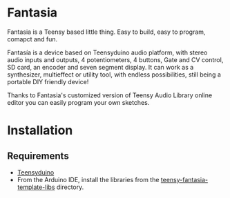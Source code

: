# Fantasia

Fantasia is a Teensy based little thing. Easy to build, easy to program, comapct and fun.

Fantasía is a device based on Teensyduino audio platform, with stereo audio inputs and outputs, 4 potentiometers, 4 buttons, Gate and CV control, SD card, an encoder and seven segment display. It can work as a synthesizer, multieffect or utility tool, with endless possibilities, still being a portable DIY friendly device!

Thanks to Fantasia's customized version of Teensy Audio Library online editor you can easily program your own sketches.

# Installation

## Requirements

- [Teensyduino](https://www.pjrc.com/teensy/td_download.html) 
- From the Arduino IDE, install the libraries from the [teensy-fantasia-template-libs](teensy-fantasia-template-libs) directory.
